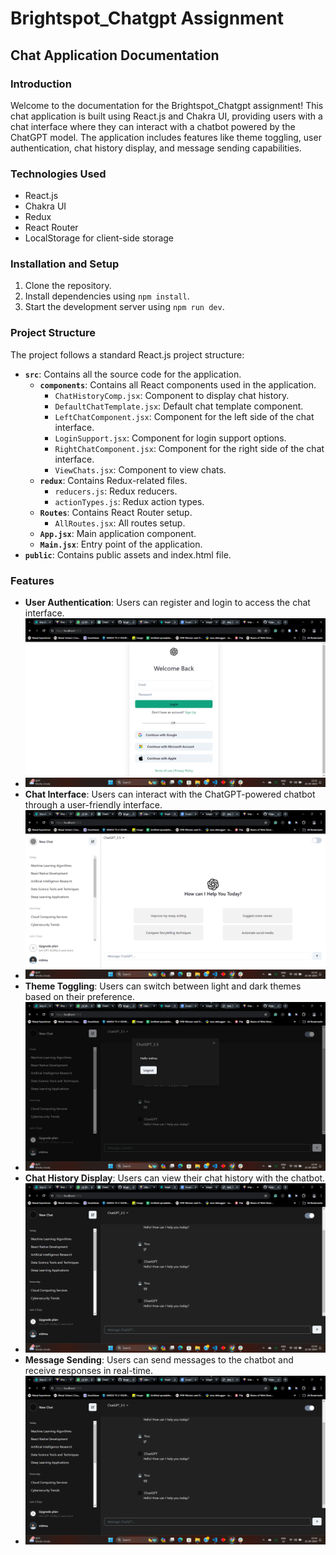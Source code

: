 # Brightspot_Chatgpt Assignment

## Chat Application Documentation

### Introduction

Welcome to the documentation for the Brightspot_Chatgpt assignment! This chat application is built using React.js and Chakra UI, providing users with a chat interface where they can interact with a chatbot powered by the ChatGPT model. The application includes features like theme toggling, user authentication, chat history display, and message sending capabilities.

### Technologies Used

- React.js
- Chakra UI
- Redux
- React Router
- LocalStorage for client-side storage

### Installation and Setup

1. Clone the repository.
2. Install dependencies using `npm install`.
3. Start the development server using `npm run dev`.

### Project Structure

The project follows a standard React.js project structure:

- **`src`**: Contains all the source code for the application.
  - **`components`**: Contains all React components used in the application.
    - `ChatHistoryComp.jsx`: Component to display chat history.
    - `DefaultChatTemplate.jsx`: Default chat template component.
    - `LeftChatComponent.jsx`: Component for the left side of the chat interface.
    - `LoginSupport.jsx`: Component for login support options.
    - `RightChatComponent.jsx`: Component for the right side of the chat interface.
    - `ViewChats.jsx`: Component to view chats.
  - **`redux`**: Contains Redux-related files.
    - `reducers.js`: Redux reducers.
    - `actionTypes.js`: Redux action types.
  - **`Routes`**: Contains React Router setup.
    - `AllRoutes.jsx`: All routes setup.
  - **`App.jsx`**: Main application component.
  - **`Main.jsx`**: Entry point of the application.
- **`public`**: Contains public assets and index.html file.

### Features

- **User Authentication**: Users can register and login to access the chat interface.
- ![Profile Image](https://github.com/VishnurajKarockal/Resources/blob/main/Brightspot/Screenshot%20(371).png?raw=true)
- **Chat Interface**: Users can interact with the ChatGPT-powered chatbot through a user-friendly interface.
- ![Profile Image](https://github.com/VishnurajKarockal/Resources/blob/main/Brightspot/Screenshot%20(367).png?raw=true)
- **Theme Toggling**: Users can switch between light and dark themes based on their preference.
- ![Profile Image](https://github.com/VishnurajKarockal/Resources/blob/main/Brightspot/Screenshot%20(370).png?raw=true)
- **Chat History Display**: Users can view their chat history with the chatbot.
- ![Profile Image](https://github.com/VishnurajKarockal/Resources/blob/main/Brightspot/Screenshot%20(369).png?raw=true)
- **Message Sending**: Users can send messages to the chatbot and receive responses in real-time.
- ![Profile Image](https://github.com/VishnurajKarockal/Resources/blob/main/Brightspot/Screenshot%20(369).png?raw=true)


